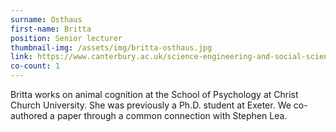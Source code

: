```yaml
---
surname: Osthaus
first-name: Britta
position: Senior lecturer
thumbnail-img: /assets/img/britta-osthaus.jpg
link: https://www.canterbury.ac.uk/science-engineering-and-social-sciences/psychology-and-life-sciences/psychology/staff/Profile.aspx?staff=549e189ce72fb760
co-count: 1
---
```


Britta works on animal cognition at the School of Psychology at Christ Church University. She was previously a Ph.D. student at Exeter. We co-authored a paper through a common connection with Stephen Lea.



